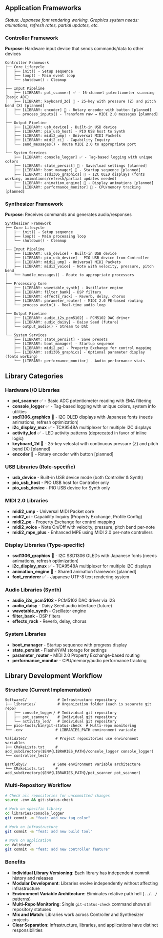 ## Application Frameworks
*Status: Japanese font rendering working. Graphics system needs: animations, refresh rates, partial updates, etc.*

### Controller Framework
**Purpose**: Hardware input device that sends commands/data to other devices

```
Controller Framework
├── Core Lifecycle
│   ├── init() - Setup sequence
│   ├── loop() - Main event loop
│   └── shutdown() - Cleanup
│
├── Input Pipeline
│   ├── [LIBRARY: pot_scanner] ✅ - 16-channel potentiometer scanning (basic ADC)
│   ├── [LIBRARY: keyboard_2d] 🔄 - 25-key with pressure (Z) and pitch bend (X) [planned]
│   ├── [LIBRARY: encoder] 🔄 - Rotary encoder with button [planned]
│   └── process_inputs() - Transform raw → MIDI 2.0 messages [planned]
│
├── Output Pipeline  
│   ├── [LIBRARY: usb_device] - Built-in USB device
│   ├── [LIBRARY: pio_usb_host] - PIO USB host to Synth
│   ├── [LIBRARY: midi2_ump] - Universal MIDI Packets
│   ├── [LIBRARY: midi2_ci] - Capability Inquiry
│   └── send_messages() - Route MIDI 2.0 to appropriate port
│
└── System Services
    ├── [LIBRARY: console_logger] ✅ - Tag-based logging with unique colors
    ├── [LIBRARY: state_persist] 🔄 - Save/load settings [planned]
    ├── [LIBRARY: boot_manager] 🔄 - Startup sequence [planned]
    ├── [LIBRARY: ssd1306_graphics] 🔄 - I2C OLED displays (fonts working, animations/refresh/partial updates needed)
    ├── [LIBRARY: animation_engine] 🔄 - Display animations [planned]
    └── [LIBRARY: performance_monitor] 🔄 - CPU/memory tracking [planned]
```

### Synthesizer Framework
**Purpose**: Receives commands and generates audio/responses

```
Synthesizer Framework
├── Core Lifecycle
│   ├── init() - Setup sequence
│   ├── loop() - Main processing loop
│   └── shutdown() - Cleanup
│
├── Input Pipeline
│   ├── [LIBRARY: usb_device] - Built-in USB device
│   ├── [LIBRARY: pio_usb_device] - PIO USB device from Controller
│   ├── [LIBRARY: midi2_ump] - Universal MIDI Packets
│   ├── [LIBRARY: midi2_voice] - Note with velocity, pressure, pitch bend
│   └── handle_messages() - Route to appropriate processors
│
├── Processing Core
│   ├── [LIBRARY: wavetable_synth] - Oscillator engine
│   ├── [LIBRARY: filter_bank] - DSP filters
│   ├── [LIBRARY: effects_rack] - Reverb, delay, chorus
│   ├── [LIBRARY: parameter_router] - MIDI 2.0 PE-based routing
│   └── process_audio() - Real-time audio loop
│
├── Output Pipeline
│   ├── [LIBRARY: audio_i2s_pcm5102] - PCM5102 DAC driver
│   ├── [LIBRARY: audio_daisy] - Daisy Seed (future)
│   └── output_audio() - Stream to DAC
│
└── System Services
    ├── [LIBRARY: state_persist] - Save presets
    ├── [LIBRARY: boot_manager] - Startup sequence
    ├── [LIBRARY: midi2_pe] - Property Exchange for control mapping
    ├── [LIBRARY: ssd1306_graphics] - Optional parameter display (fonts working)
    └── [LIBRARY: performance_monitor] - Audio performance stats
```

## Library Categories

### Hardware I/O Libraries
- **pot_scanner** ✅ - Basic ADC potentiometer reading with EMA filtering
- **console_logger** ✅ - Tag-based logging with unique colors, system info utilities
- **ssd1306_graphics** 🔄 - I2C OLED displays with Japanese fonts (needs animations, refresh optimization)
- **i2c_display_mux** ✅ - TCA9548A multiplexer for multiple I2C displays
- **activity_led** ✅ - LED activity patterns (deprecated in favor of inline logic)
- **keyboard_2d** 🔄 - 25-key velostat with continuous pressure (Z) and pitch bend (X) [planned]
- **encoder** 🔄 - Rotary encoder with button [planned]

### USB Libraries (Role-specific)
- **usb_device** - Built-in USB device mode (both Controller & Synth)
- **pio_usb_host** - PIO USB host for Controller only
- **pio_usb_device** - PIO USB device for Synth only

### MIDI 2.0 Libraries
- **midi2_ump** - Universal MIDI Packet core
- **midi2_ci** - Capability Inquiry (Property Exchange, Profile Config)
- **midi2_pe** - Property Exchange for control mapping
- **midi2_voice** - Note On/Off with velocity, pressure, pitch bend per-note
- **midi2_mpe_plus** - Enhanced MPE using MIDI 2.0 per-note controllers

### Display Libraries (Type-specific)
- **ssd1306_graphics** 🔄 - I2C SSD1306 OLEDs with Japanese fonts (needs animations, refresh optimization)
- **i2c_display_mux** ✅ - TCA9548A multiplexer for multiple I2C displays
- **animation_engine** 🔄 - Shared animation framework [planned]
- **font_renderer** ✅ - Japanese UTF-8 text rendering system

### Audio Libraries (Synth)
- **audio_i2s_pcm5102** - PCM5102 DAC driver via I2S
- **audio_daisy** - Daisy Seed audio interface (future)
- **wavetable_synth** - Oscillator engine
- **filter_bank** - DSP filters
- **effects_rack** - Reverb, delay, chorus

### System Libraries
- **boot_manager** - Startup sequence with progress display
- **state_persist** - Flash/NVM storage for settings
- **parameter_router** - MIDI 2.0 Property Exchange-based routing
- **performance_monitor** - CPU/memory/audio performance tracking

## Library Development Workflow

### Structure (Current Implementation)
```
SoftwareC/              # Infrastructure repository
├── libraries/          # Organization folder (each is separate git repo)
│   ├── console_logger/ # Individual git repository
│   ├── pot_scanner/    # Individual git repository  
│   └── activity_led/   # Individual git repository
├── pico-tools/bin/git-status-check  # Multi-repo monitoring
└── .env               # LIBRARIES_PATH environment variable

ValidateC/             # Project repositories use environment variables
├── CMakeLists.txt     # add_subdirectory($ENV{LIBRARIES_PATH}/console_logger console_logger)
└── controller_test/

BartlebyC/            # Same environment variable architecture
└── CMakeLists.txt     # add_subdirectory($ENV{LIBRARIES_PATH}/pot_scanner pot_scanner)
```

### Multi-Repository Workflow
```bash
# Check all repositories for uncommitted changes
source .env && git-status-check

# Work on specific library
cd libraries/console_logger
git commit -m "feat: add new tag color"

# Work on infrastructure  
git commit -m "feat: add new build tool"

# Work on application
cd ValidateC
git commit -m "feat: add new controller feature"
```

### Benefits
- **Individual Library Versioning**: Each library has independent commit history and releases
- **Modular Development**: Libraries evolve independently without affecting infrastructure
- **Environment Variable Architecture**: Eliminates relative path hell (`../../` patterns)
- **Multi-Repo Monitoring**: Single `git-status-check` command shows all repository statuses
- **Mix and Match**: Libraries work across Controller and Synthesizer projects
- **Clear Separation**: Infrastructure, libraries, and applications have distinct responsibilities